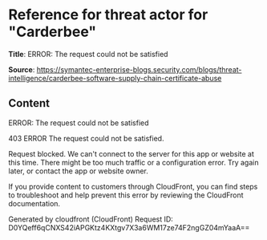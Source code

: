 # Reference for threat actor for "Carderbee"

**Title**: ERROR: The request could not be satisfied

**Source**: https://symantec-enterprise-blogs.security.com/blogs/threat-intelligence/carderbee-software-supply-chain-certificate-abuse

## Content


ERROR: The request could not be satisfied

403 ERROR
The request could not be satisfied.

Request blocked.
We can't connect to the server for this app or website at this time. There might be too much traffic or a configuration error. Try again later, or contact the app or website owner.

If you provide content to customers through CloudFront, you can find steps to troubleshoot and help prevent this error by reviewing the CloudFront documentation.



Generated by cloudfront (CloudFront)
Request ID: D0YQeff6qCNXS42iAPGKtz4KXtgv7X3a6WM17ze74F2ngGZ04mYaaA==




